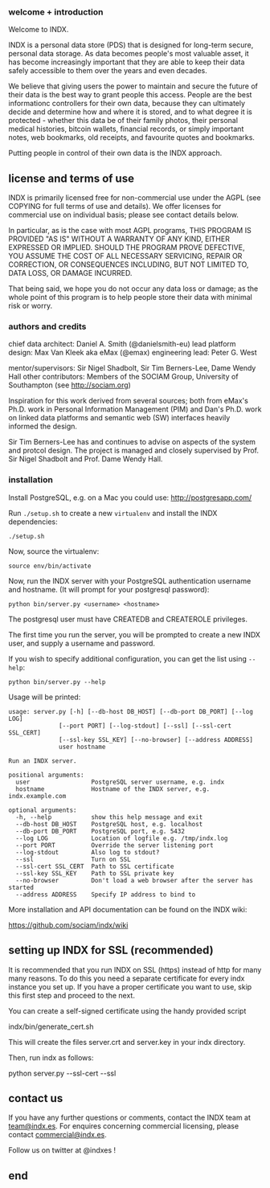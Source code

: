 ### welcome + introduction

Welcome to INDX.

INDX is a personal data store (PDS) that is designed for long-term
secure, personal data storage. As data becomes people's most valuable
asset, it has become increasingly important that they are able to keep
their data safely accessible to them over the years and even decades.

We believe that giving users the power to maintain and secure the
future of their data is the best way to grant people this access.
People are the best informationc controllers for their own data,
because they can ultimately decide and determine how and where it is
stored, and to what degree it is protected - whether this data be of
their family photos, their personal medical histories, bitcoin
wallets, financial records, or simply important notes, web bookmarks,
old receipts, and favourite quotes and bookmarks.  

Putting people in control of their own data is the INDX approach.

## license and terms of use

INDX is primarily licensed free for non-commercial use under the AGPL
(see COPYING for full terms of use and details). We offer licenses for
commercial use on individual basis; please see contact details below.

In particular, as is the case with most AGPL programs, THIS PROGRAM IS
PROVIDED "AS IS" WITHOUT A WARRANTY OF ANY KIND, EITHER EXPRESSED OR
IMPLIED. SHOULD THE PROGRAM PROVE DEFECTIVE, YOU ASSUME THE COST OF ALL
NECESSARY SERVICING, REPAIR OR CORRECTION, OR CONSEQUENCES INCLUDING,
BUT NOT LIMITED TO, DATA LOSS, OR DAMAGE INCURRED.

That being said, we hope you do not occur any data loss or damage; 
as the whole point of this program is to help people store their data
with minimal risk or worry.

### authors and credits

chief data architect: Daniel A. Smith (@danielsmith-eu)
lead platform design: Max Van Kleek aka eMax (@emax)
engineering lead: Peter G. West

mentor/supervisors: Sir Nigel Shadbolt, Sir Tim Berners-Lee, Dame
Wendy Hall other contributors: Members of the SOCIAM Group, University
of Southampton (see http://sociam.org)

Inspiration for this work derived from several sources; both from
eMax's Ph.D. work in Personal Information Management (PIM) and Dan's
Ph.D. work on linked data platforms and semantic web (SW) interfaces
heavily informed the design.

Sir Tim Berners-Lee has and continues to advise on aspects of the
system and protcol design. The project is managed and closely
supervised by Prof. Sir Nigel Shadbolt and Prof. Dame Wendy Hall.


### installation

Install PostgreSQL, e.g. on a Mac you could use: http://postgresapp.com/

Run `./setup.sh` to create a new `virtualenv` and install the INDX dependencies:

    ./setup.sh

Now, source the virtualenv:

    source env/bin/activate

Now, run the INDX server with your PostgreSQL authentication username and hostname.
(It will prompt for your postgresql password):

    python bin/server.py <username> <hostname>

The postgresql user must have CREATEDB and CREATEROLE privileges.

The first time you run the server, you will be prompted to create a new INDX user,
and supply a username and password.


If you wish to specify additional configuration, you can get the list using `--help`:

    python bin/server.py --help

Usage will be printed:

    usage: server.py [-h] [--db-host DB_HOST] [--db-port DB_PORT] [--log LOG]
                  [--port PORT] [--log-stdout] [--ssl] [--ssl-cert SSL_CERT]
                  [--ssl-key SSL_KEY] [--no-browser] [--address ADDRESS]
                  user hostname

    Run an INDX server.

    positional arguments:
      user                 PostgreSQL server username, e.g. indx
      hostname             Hostname of the INDX server, e.g. indx.example.com

    optional arguments:
      -h, --help           show this help message and exit
      --db-host DB_HOST    PostgreSQL host, e.g. localhost
      --db-port DB_PORT    PostgreSQL port, e.g. 5432
      --log LOG            Location of logfile e.g. /tmp/indx.log
      --port PORT          Override the server listening port
      --log-stdout         Also log to stdout?
      --ssl                Turn on SSL
      --ssl-cert SSL_CERT  Path to SSL certificate
      --ssl-key SSL_KEY    Path to SSL private key
      --no-browser         Don't load a web browser after the server has started
      --address ADDRESS    Specify IP address to bind to

More installation and API documentation can be found on the INDX wiki:

https://github.com/sociam/indx/wiki

## setting up INDX for SSL (recommended)

It is recommended that you run INDX on SSL (https) instead of http for many
many reasons. To do this you need a separate certificate for every indx instance
you set up.  If you have a proper certificate you want to use, skip this first
step and proceed to the next.

You can create a self-signed certificate using the handy provided script

indx/bin/generate_cert.sh

This will create the files server.crt and server.key in your indx directory.

Then, run indx as follows:

python server.py <usernmae> <hostname> --ssl-cert <path to crt file> --ssl

## contact us

If you have any further questions or comments, contact the INDX team
at team@indx.es. For enquires concerning commercial licensing, please
contact commercial@indx.es.

Follow us on twitter at @indxes ! 

## end
